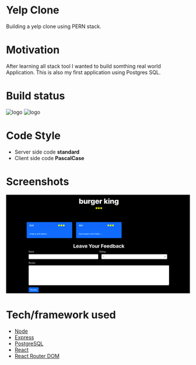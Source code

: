 # Yelp Clone 
Building a yelp clone using PERN stack.

# Motivation 
After learning all stack tool I wanted to build somthing real world Application. This is also my first application using Postgres SQL.

# Build status
<img alt="logo" src="https://img.shields.io/badge/build-passing-green?logo=appveyor&style=for-the-badge">
<img alt="logo" src="https://img.shields.io/badge/deploy-passing-blue?logo=heroku&style=for-the-badge">


# Code Style
- Server side code **standard**
- Client side code **PascalCase** 

# Screenshots
![yelp](./yelp.png)


# Tech/framework used

- [Node](https://nodejs.org/en/)
- [Express](https://expressjs.com/)
- [PostgreSQL](https://www.postgresql.org/)
- [React](https://reactjs.org/)
- [React Router DOM](https://reactrouter.com/web/guides/quick-start)

